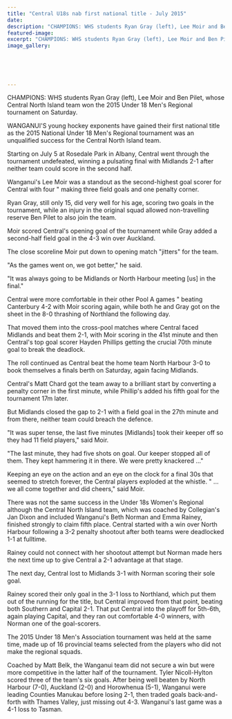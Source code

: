 ```yaml
---
title: "Central U18s nab first national title - July 2015"
date: 
description: "CHAMPIONS: WHS students Ryan Gray (left), Lee Moir and Ben Pilet, whose Central North Island team won the 2015 Under 18 Men's Regional on Saturday, Wanganui Chronicle article on 14/7/15..."
featured-image: 
excerpt: "CHAMPIONS: WHS students Ryan Gray (left), Lee Moir and Ben Pilet, whose Central North Island team won the 2015 Under 18 Men's Regional on Saturday."
image_gallery:
	
	
	
	
	
---
```


<p>CHAMPIONS: WHS students Ryan Gray (left), Lee Moir and Ben Pilet, whose Central North Island team won the 2015 Under 18 Men's Regional tournament on Saturday.</p>
<p>WANGANUI'S young hockey exponents have gained their first national title as the 2015 National Under 18 Men's Regional tournament was an unqualified success for the Central North Island team.</p>
<p>Starting on July 5 at Rosedale Park in Albany, Central went through the tournament undefeated, winning a pulsating final with Midlands 2-1 after neither team could score in the second half.</p>
<p>Wanganui's Lee Moir was a standout as the second-highest goal scorer for Central with four " making three field goals and one penalty corner.</p>
<p>Ryan Gray, still only 15, did very well for his age, scoring two goals in the tournament, while an injury in the original squad allowed non-travelling reserve Ben Pilet to also join the team.</p>
<p>Moir scored Central's opening goal of the tournament while Gray added a second-half field goal in the 4-3 win over Auckland.</p>
<p>The close scoreline Moir put down to opening match "jitters" for the team.</p>
<p>"As the games went on, we got better," he said.</p>
<p>"It was always going to be Midlands or North Harbour meeting [us] in the final."</p>
<p>Central were more comfortable in their other Pool A games " beating Canterbury 4-2 with Moir scoring again, while both he and Gray got on the sheet in the 8-0 thrashing of Northland the following day.</p>
<p>That moved them into the cross-pool matches where Central faced Midlands and beat them 2-1, with Moir scoring in the 41st minute and then Central's top goal scorer Hayden Phillips getting the crucial 70th minute goal to break the deadlock.</p>
<p>The roll continued as Central beat the home team North Harbour 3-0 to book themselves a finals berth on Saturday, again facing Midlands.</p>
<p>Central's Matt Chard got the team away to a brilliant start by converting a penalty corner in the first minute, while Phillip's added his fifth goal for the tournament 17m later.</p>
<p>But Midlands closed the gap to 2-1 with a field goal in the 27th minute and from there, neither team could breach the defence.</p>
<p>"It was super tense, the last five minutes [Midlands] took their keeper off so they had 11 field players," said Moir.</p>
<p>"The last minute, they had five shots on goal. Our keeper stopped all of them. They kept hammering it in there. We were pretty knackered ..."</p>
<p>Keeping an eye on the action and an eye on the clock for a final 30s that seemed to stretch forever, the Central players exploded at the whistle. " ... we all come together and did cheers," said Moir.</p>
<p>There was not the same success in the Under 18s Women's Regional although the Central North Island team, which was coached by Collegian's Jan Dixon and included Wanganui's Beth Norman and Emma Rainey, finished strongly to claim fifth place. Central started with a win over North Harbour following a 3-2 penalty shootout after both teams were deadlocked 1-1 at fulltime.</p>
<p>Rainey could not connect with her shootout attempt but Norman made hers the next time up to give Central a 2-1 advantage at that stage.</p>
<p>The next day, Central lost to Midlands 3-1 with Norman scoring their sole goal.</p>
<p>Rainey scored their only goal in the 3-1 loss to Northland, which put them out of the running for the title, but Central improved from that point, beating both Southern and Capital 2-1. That put Central into the playoff for 5th-6th, again playing Capital, and they ran out comfortable 4-0 winners, with Norman one of the goal-scorers.</p>
<p>The 2015 Under 18 Men's Association tournament was held at the same time, made up of 16 provincial teams selected from the players who did not make the regional squads.</p>
<p>Coached by Matt Belk, the Wanganui team did not secure a win but were more competitive in the latter half of the tournament. Tyler Nicoll-Hylton scored three of the team's six goals. After being well beaten by North Harbour (7-0), Auckland (2-0) and Horowhenua (5-1), Wanganui were leading Counties Manukau before losing 2-1, then traded goals back-and-forth with Thames Valley, just missing out 4-3. Wanganui's last game was a 4-1 loss to Tasman.</p>


